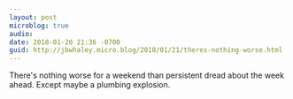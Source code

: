 ```yaml
---
layout: post
microblog: true
audio: 
date: 2018-01-20 21:36 -0700
guid: http://jbwhaley.micro.blog/2018/01/21/theres-nothing-worse.html
---
```

There's nothing worse for a weekend than persistent dread about the week ahead. Except maybe a plumbing explosion.
